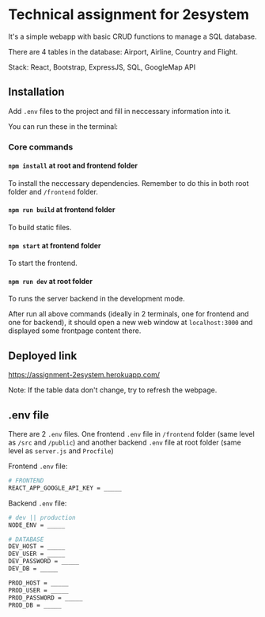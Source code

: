 # Technical assignment for 2esystem

It's a simple webapp with basic CRUD functions to manage a SQL database.

There are 4 tables in the database: Airport, Airline, Country and Flight.

Stack: React, Bootstrap, ExpressJS, SQL, GoogleMap API

## Installation

Add `.env` files to the project and fill in neccessary information into it.

You can run these in the terminal:

### Core commands

#### `npm install` at root and frontend folder

To install the neccessary dependencies. Remember to do this in both root folder and `/frontend` folder.

#### `npm run build` at frontend folder

To build static files.

#### `npm start` at frontend folder

To start the frontend.

#### `npm run dev` at root folder

To runs the server backend in the development mode.

After run all above commands (ideally in 2 terminals, one for frontend and one for backend), it should open a new web window at `localhost:3000` and displayed some frontpage content there.

## Deployed link

<https://assignment-2esystem.herokuapp.com/>

Note: If the table data don't change, try to refresh the webpage.

## .env file

There are 2 `.env` files. One frontend `.env` file in `/frontend` folder (same level as `/src` and `/public`) and another backend `.env` file at root folder (same level as `server.js` and `Procfile`)

Frontend `.env` file:

```bash
# FRONTEND
REACT_APP_GOOGLE_API_KEY = _____
```

Backend `.env` file:

```bash
# dev || production
NODE_ENV = _____

# DATABASE
DEV_HOST = _____
DEV_USER = _____
DEV_PASSWORD = _____
DEV_DB = _____

PROD_HOST = _____
PROD_USER = _____
PROD_PASSWORD = _____
PROD_DB = _____
```
